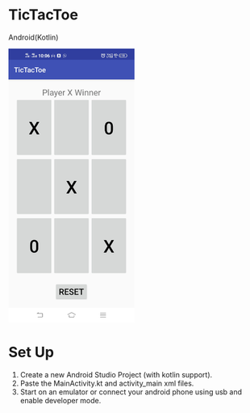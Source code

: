 # TicTacToe
Android(Kotlin)

<img src="https://github.com/jayeshpatil594/jayeshpatil594.github.io/blob/master/assets/images/about/TicTacToe-image.png" width="250" style="max-width:100%;">

# Set Up

1. Create a new Android Studio Project (with kotlin support).
2. Paste the MainActivity.kt and activity_main xml files.
3. Start on an emulator or connect your android phone using usb and enable developer mode.
